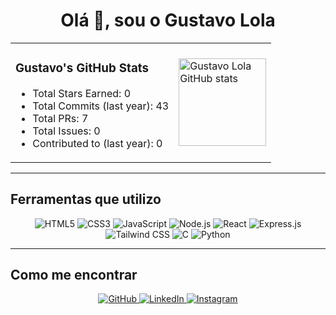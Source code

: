<h1 align="center">Olá 👋, sou o Gustavo Lola</h1>

<div align="center">
  
  <table>
    <tr>
      <td>
        <h3>Gustavo's GitHub Stats</h3>
        <ul>
          <li>Total Stars Earned: 0</li>
          <li>Total Commits (last year): 43</li>
          <li>Total PRs: 7</li>
          <li>Total Issues: 0</li>
          <li>Contributed to (last year): 0</li>
        </ul>
      </td>
      <td>
        <img src="https://github-readme-stats.vercel.app/api?username=gustavo-lola&show_icons=true&hide_border=true&bg_color=0d1117&title_color=ffffff&text_color=c9d1d9&icon_color=ff8c00" alt="Gustavo Lola GitHub stats" height="140"/>
      </td>
    </tr>
  </table>
  
</div>

---

## Ferramentas que utilizo

<div align="center">
  
  <img src="https://img.shields.io/badge/HTML5-E34F26?style=for-the-badge&logo=html5&logoColor=white" alt="HTML5"/>
  <img src="https://img.shields.io/badge/CSS3-1572B6?style=for-the-badge&logo=css3&logoColor=white" alt="CSS3"/>
  <img src="https://img.shields.io/badge/JavaScript-F7DF1E?style=for-the-badge&logo=javascript&logoColor=black" alt="JavaScript"/>
  <img src="https://img.shields.io/badge/Node.js-339933?style=for-the-badge&logo=node.js&logoColor=white" alt="Node.js"/>
  <img src="https://img.shields.io/badge/React-20232A?style=for-the-badge&logo=react&logoColor=61DAFB" alt="React"/>
  <img src="https://img.shields.io/badge/Express.js-000000?style=for-the-badge&logo=express&logoColor=white" alt="Express.js"/>
  <img src="https://img.shields.io/badge/Tailwind_CSS-38B2AC?style=for-the-badge&logo=tailwind-css&logoColor=white" alt="Tailwind CSS"/>
  <img src="https://img.shields.io/badge/C-00599C?style=for-the-badge&logo=c&logoColor=white" alt="C"/>
  <img src="https://img.shields.io/badge/Python-3776AB?style=for-the-badge&logo=python&logoColor=white" alt="Python"/>

</div>

---

## Como me encontrar

<div align="center">
  
  <a href="https://github.com/gustavo-lola" target="_blank">
    <img src="https://img.shields.io/badge/GitHub-100000?style=for-the-badge&logo=github&logoColor=white" alt="GitHub"/>
  </a>
  <a href="https://www.linkedin.com/in/gustavo-lola/" target="_blank">
    <img src="https://img.shields.io/badge/LinkedIn-0A66C2?style=for-the-badge&logo=linkedin&logoColor=white" alt="LinkedIn"/>
  </a>
  <a href="https://www.instagram.com/seu_usuario_aqui" target="_blank">
    <img src="https://img.shields.io/badge/Instagram-E4405F?style=for-the-badge&logo=instagram&logoColor=white" alt="Instagram"/>
  </a>

</div>
